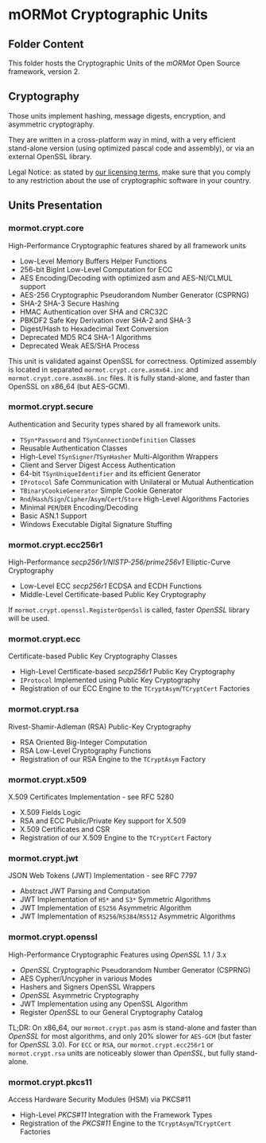 # mORMot Cryptographic Units

## Folder Content

This folder hosts the Cryptographic Units of the *mORMot* Open Source framework, version 2.

## Cryptography

Those units implement hashing, message digests, encryption, and asymmetric cryptography.

They are written in a cross-platform way in mind, with a very efficient stand-alone version (using optimized pascal code and assembly), or via an external OpenSSL library.

Legal Notice: as stated by [our licensing terms](../../LICENCE.md), make sure that you comply to any restriction about the use of cryptographic software in your country.


## Units Presentation

### mormot.crypt.core

High-Performance Cryptographic features shared by all framework units
- Low-Level Memory Buffers Helper Functions
- 256-bit BigInt Low-Level Computation for ECC
- AES Encoding/Decoding with optimized asm and AES-NI/CLMUL support
- AES-256 Cryptographic Pseudorandom Number Generator (CSPRNG)
- SHA-2 SHA-3 Secure Hashing
- HMAC Authentication over SHA and CRC32C
- PBKDF2 Safe Key Derivation over SHA-2 and SHA-3
- Digest/Hash to Hexadecimal Text Conversion
- Deprecated MD5 RC4 SHA-1 Algorithms
- Deprecated Weak AES/SHA Process

This unit is validated against OpenSSL for correctness.
Optimized assembly is located in separated `mormot.crypt.core.asmx64.inc` and `mormot.crypt.core.asmx86.inc` files.
It is fully stand-alone, and faster than OpenSSL on x86_64 (but AES-GCM).

### mormot.crypt.secure

Authentication and Security types shared by all framework units.
- `TSyn*Password` and `TSynConnectionDefinition` Classes
- Reusable Authentication Classes
- High-Level `TSynSigner`/`TSynHasher` Multi-Algorithm Wrappers
- Client and Server Digest Access Authentication
- 64-bit `TSynUniqueIdentifier` and its efficient Generator
- `IProtocol` Safe Communication with Unilateral or Mutual Authentication
- `TBinaryCookieGenerator` Simple Cookie Generator
- `Rnd`/`Hash`/`Sign`/`Cipher`/`Asym`/`Cert`/`Store` High-Level Algorithms Factories
- Minimal `PEM`/`DER` Encoding/Decoding
- Basic ASN.1 Support
- Windows Executable Digital Signature Stuffing

### mormot.crypt.ecc256r1

High-Performance *secp256r1/NISTP-256/prime256v1* Elliptic-Curve Cryptography
- Low-Level ECC *secp256r1* ECDSA and ECDH Functions
- Middle-Level Certificate-based Public Key Cryptography

If `mormot.crypt.openssl.RegisterOpenSsl` is called, faster *OpenSSL* library will be used.

### mormot.crypt.ecc

Certificate-based Public Key Cryptography Classes
- High-Level Certificate-based *secp256r1* Public Key Cryptography
- `IProtocol` Implemented using Public Key Cryptography
- Registration of our ECC Engine to the `TCryptAsym`/`TCryptCert` Factories

### mormot.crypt.rsa

Rivest-Shamir-Adleman (RSA) Public-Key Cryptography
- RSA Oriented Big-Integer Computation
- RSA Low-Level Cryptography Functions
- Registration of our RSA Engine to the `TCryptAsym` Factory

### mormot.crypt.x509

X.509 Certificates Implementation - see RFC 5280
- X.509 Fields Logic
- RSA and ECC Public/Private Key support for X.509
- X.509 Certificates and CSR
- Registration of our X.509 Engine to the `TCryptCert` Factory

### mormot.crypt.jwt

JSON Web Tokens (JWT) Implementation - see RFC 7797
- Abstract JWT Parsing and Computation
- JWT Implementation of `HS*` and `S3*` Symmetric Algorithms
- JWT Implementation of `ES256` Asymmetric Algorithm
- JWT Implementation of `RS256`/`RS384`/`RS512` Asymmetric Algorithms

### mormot.crypt.openssl

High-Performance Cryptographic Features using *OpenSSL* 1.1 / 3.x
- *OpenSSL* Cryptographic Pseudorandom Number Generator (CSPRNG)
- AES Cypher/Uncypher in various Modes
- Hashers and Signers OpenSSL Wrappers
- *OpenSSL* Asymmetric Cryptography
- JWT Implementation using any OpenSSL Algorithm
- Register *OpenSSL* to our General Cryptography Catalog

TL;DR: On x86_64, our `mormot.crypt.pas` asm is stand-alone and faster than *OpenSSL* for most algorithms, and only 20% slower for `AES-GCM` (but faster for *OpenSSL* 3.0).
For `ECC` or `RSA`, our `mormot.crypt.ecc256r1` or `mormot.crypt.rsa` units are noticeably slower than *OpenSSL*, but fully stand-alone.

### mormot.crypt.pkcs11

Access Hardware Security Modules (HSM) via PKCS#11
- High-Level *PKCS#11* Integration with the Framework Types
- Registration of the *PKCS#11* Engine to the `TCryptAsym`/`TCryptCert` Factories
